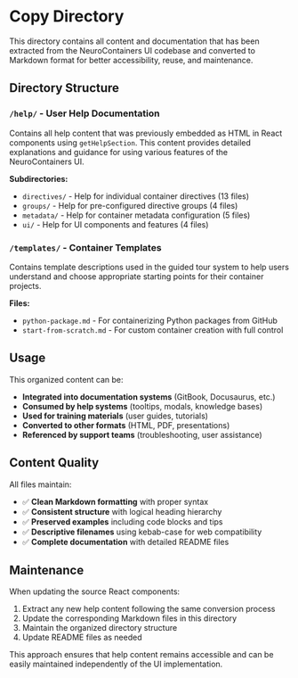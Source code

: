 # Copy Directory

This directory contains all content and documentation that has been extracted from the NeuroContainers UI codebase and converted to Markdown format for better accessibility, reuse, and maintenance.

## Directory Structure

### `/help/` - User Help Documentation
Contains all help content that was previously embedded as HTML in React components using `getHelpSection`. This content provides detailed explanations and guidance for using various features of the NeuroContainers UI.

**Subdirectories:**
- `directives/` - Help for individual container directives (13 files)
- `groups/` - Help for pre-configured directive groups (4 files)  
- `metadata/` - Help for container metadata configuration (5 files)
- `ui/` - Help for UI components and features (4 files)

### `/templates/` - Container Templates
Contains template descriptions used in the guided tour system to help users understand and choose appropriate starting points for their container projects.

**Files:**
- `python-package.md` - For containerizing Python packages from GitHub
- `start-from-scratch.md` - For custom container creation with full control

## Usage

This organized content can be:
- **Integrated into documentation systems** (GitBook, Docusaurus, etc.)
- **Consumed by help systems** (tooltips, modals, knowledge bases)
- **Used for training materials** (user guides, tutorials)
- **Converted to other formats** (HTML, PDF, presentations)
- **Referenced by support teams** (troubleshooting, user assistance)

## Content Quality

All files maintain:
- ✅ **Clean Markdown formatting** with proper syntax
- ✅ **Consistent structure** with logical heading hierarchy
- ✅ **Preserved examples** including code blocks and tips
- ✅ **Descriptive filenames** using kebab-case for web compatibility
- ✅ **Complete documentation** with detailed README files

## Maintenance

When updating the source React components:
1. Extract any new help content following the same conversion process
2. Update the corresponding Markdown files in this directory
3. Maintain the organized directory structure
4. Update README files as needed

This approach ensures that help content remains accessible and can be easily maintained independently of the UI implementation.